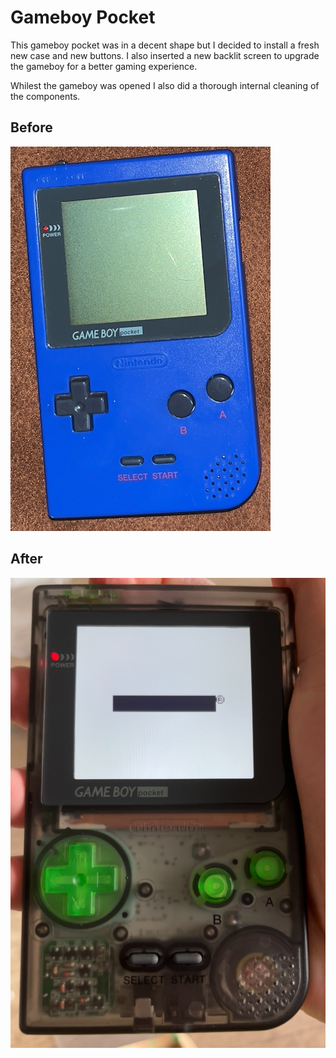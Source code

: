 # Gameboy Pocket 

This gameboy pocket was in a decent shape but I decided to install a fresh new case and new buttons. I also inserted a new backlit screen to upgrade the gameboy for a better gaming experience. 

Whilest the gameboy was opened I also did a thorough internal cleaning of the components. 

## Before 

<img src="/images/gbp.png">

## After 

<img src="/images/gbpafternew.png">




